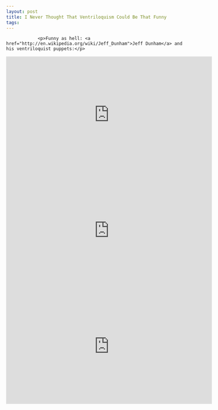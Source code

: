 ```yaml
---
layout: post
title: I Never Thought That Ventriloquism Could Be That Funny
tags:
---
```



                <p>Funny as hell: <a href="http://en.wikipedia.org/wiki/Jeff_Dunham">Jeff Dunham</a> and his ventriloquist puppets:</p>
<iframe width="560" height="315" src="https://www.youtube.com/embed/1kXOg23pGeA&amp;feature=PlayList&amp;p=939180B08D4030A2&amp;playnext=1&amp;playnext_from=PL&amp;index=13" frameborder="0" allowfullscreen></iframe> <iframe width="560" height="315" src="https://www.youtube.com/embed/67XTB9fytdA&amp;feature=PlayList&amp;p=939180B08D4030A2&amp;playnext=1&amp;playnext_from=PL&amp;index=14" frameborder="0" allowfullscreen></iframe> <iframe width="560" height="315" src="https://www.youtube.com/embed/ua0_88OwrRs&amp;feature=PlayList&amp;p=939180B08D4030A2&amp;playnext=1&amp;playnext_from=PL&amp;index=15" frameborder="0" allowfullscreen></iframe>
